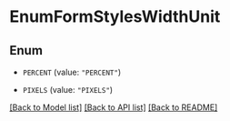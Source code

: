 # EnumFormStylesWidthUnit

## Enum


* `PERCENT` (value: `"PERCENT"`)

* `PIXELS` (value: `"PIXELS"`)


[[Back to Model list]](../README.md#documentation-for-models) [[Back to API list]](../README.md#documentation-for-api-endpoints) [[Back to README]](../README.md)


